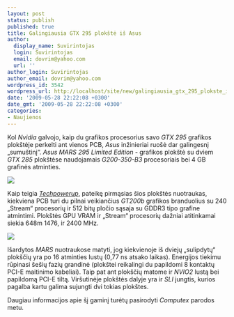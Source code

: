 ```yaml
---
layout: post
status: publish
published: true
title: Galingiausia GTX 295 plokštė iš Asus
author:
  display_name: Suvirintojas
  login: Suvirintojas
  email: dovrim@yahoo.com
  url: ''
author_login: Suvirintojas
author_email: dovrim@yahoo.com
wordpress_id: 3542
wordpress_url: http://localhost/site/new/galingiausia_gtx_295_plokste_is_asus/
date: '2009-05-28 22:22:08 +0300'
date_gmt: '2009-05-28 22:22:08 +0300'
categories:
- Naujienos
---
```

<p>Kol <i>Nvidia</i> galvojo, kaip du grafikos procesorius savo <i>GTX 295</i> grafikos plokštėje perkelti ant vienos PCB, <i>Asus</i> inžinieriai ruošė dar galingesnį „sumuštinį“. <i>Asus MARS 295 Limited Edition</i> - grafikos plokštė su dviem <i>GTX 285</i> plokštėse naudojamais <i>G200-350-B3</i> procesoriais bei 4 GB grafinės atminties.</p>
<p><img src="http://svarke.technews.lt/2c.jpg" /></p>
<p>Kaip teigia <a class="ns" href="http://www.techpowerup.com/95445/ASUS_Designs_Own_Monster_Dual-GTX_285_4_GB_Graphics_Card.html"><i>Techpowerup</i></a>, pateikę pirmąsias šios plokštės nuotraukas, kiekviena PCB turi du pilnai veikiančius <i>GT200b</i> grafikos branduolius su 240 „Stream“ procesorių ir 512 bitų pločio sąsaja su GDDR3 tipo grafine atmintimi. Plokštės GPU VRAM ir „Stream“ procesorių dažniai atitinkamai siekia 648m 1476, ir 2400 MHz.</p>
<p><img src="http://svarke.technews.lt/2b.jpg" /></p>
<p>Išardytos <i>MARS</i> nuotraukose matyti, jog kiekvienoje iš dviejų „sulipdytų“ plokščių yra po 16 atminties lustų (0,77 ns atsako laikas). Energijos tiekimu rūpinasi šešių fazių grandinė (plokštei reikalingi du papildomi 8 kontaktų PCI-E maitinimo kabeliai). Taip pat ant plokščių matome ir <i>NVIO2</i> lustą bei papildomą PCI-E tiltą. Viršutinėje plokštės dalyje yra ir <i>SLI</i> jungtis, kurios pagalba kartu galima sujungti dvi tokias plokštes.</p>
<p>Daugiau informacijos apie šį gaminį turėtų pasirodyti <i>Computex</i> parodos metu.</p>
